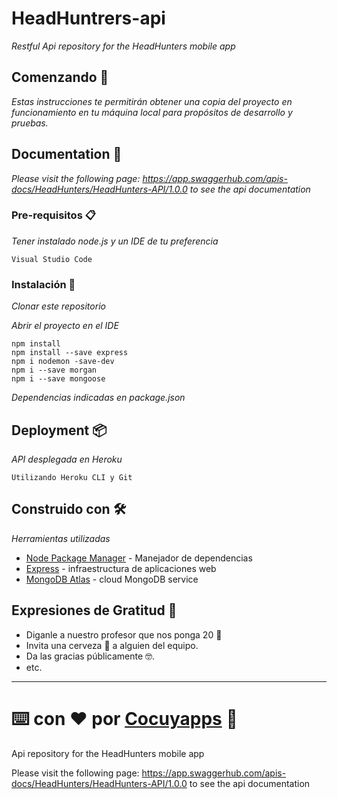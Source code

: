 # HeadHuntrers-api

_Restful Api repository for the HeadHunters mobile app_

## Comenzando 🚀

_Estas instrucciones te permitirán obtener una copia del proyecto en funcionamiento en tu máquina local para propósitos de desarrollo y pruebas._


## Documentation :page_facing_up:
_Please visit the following page: https://app.swaggerhub.com/apis-docs/HeadHunters/HeadHunters-API/1.0.0 to see the api documentation_

### Pre-requisitos 📋

_Tener instalado node.js y un IDE de tu preferencia_

```
Visual Studio Code
```

### Instalación 🔧

_Clonar este repositorio_

_Abrir el proyecto en el IDE_

```
npm install
npm install --save express
npm i nodemon -save-dev
npm i --save morgan
npm i --save mongoose
```

_Dependencias indicadas en package.json_

## Deployment 📦

_API desplegada en Heroku_
```
Utilizando Heroku CLI y Git
```
## Construido con 🛠️

_Herramientas utilizadas_

* [Node Package Manager](https://www.npmjs.com/) - Manejador de dependencias
* [Express](https://expressjs.com/es/) -  infraestructura de aplicaciones web
* [MongoDB Atlas](https://www.mongodb.com/cloud/atlas) -  cloud MongoDB service 

## Expresiones de Gratitud 🎁

* Diganle a nuestro profesor que nos ponga 20 📢
* Invita una cerveza 🍺 a alguien del equipo. 
* Da las gracias públicamente 🤓.
* etc.



---
⌨️ con ❤️ por [Cocuyapps](https://github.com/cocuyapps) :hamster:
=======
Api repository for the HeadHunters mobile app

Please visit the following page: https://app.swaggerhub.com/apis-docs/HeadHunters/HeadHunters-API/1.0.0 to see the api documentation
